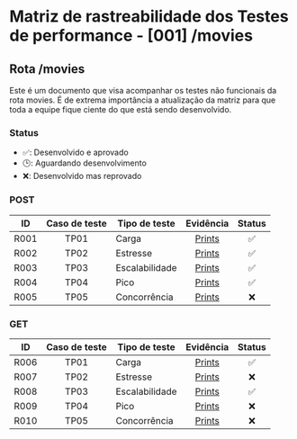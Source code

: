 # Matriz de rastreabilidade dos Testes de performance - [001] /movies

## Rota /movies

Este é um documento que visa acompanhar os testes não funcionais da rota movies. É de extrema importância a atualização da matriz para que toda a equipe fique ciente do que está sendo desenvolvido.

### Status

- ✅: Desenvolvido e aprovado
- 🕒: Aguardando desenvolvimento
- ❌: Desenvolvido mas reprovado

### POST

|  ID  | Caso de teste | Tipo de teste  |                 Evidência                  | Status |
| :--: | :-----------: | -------------- | :----------------------------------------: | :----: |
| R001 |     TP01      | Carga          | [Prints](../reports/moviesTestsReports.md) |   ✅   |
| R002 |     TP02      | Estresse       | [Prints](../reports/moviesTestsReports.md) |   ✅   |
| R003 |     TP03      | Escalabilidade | [Prints](../reports/moviesTestsReports.md) |   ✅   |
| R004 |     TP04      | Pico           | [Prints](../reports/moviesTestsReports.md) |   ✅   |
| R005 |     TP05      | Concorrência   | [Prints](../reports/moviesTestsReports.md) |   ❌   |

### GET

|  ID  | Caso de teste | Tipo de teste  |                 Evidência                  | Status |
| :--: | :-----------: | -------------- | :----------------------------------------: | :----: |
| R006 |     TP01      | Carga          | [Prints](../reports/moviesTestsReports.md) |   ✅   |
| R007 |     TP02      | Estresse       | [Prints](../reports/moviesTestsReports.md) |   ❌   |
| R008 |     TP03      | Escalabilidade | [Prints](../reports/moviesTestsReports.md) |   ✅   |
| R009 |     TP04      | Pico           | [Prints](../reports/moviesTestsReports.md) |   ❌   |
| R010 |     TP05      | Concorrência   | [Prints](../reports/moviesTestsReports.md) |   ❌   |
